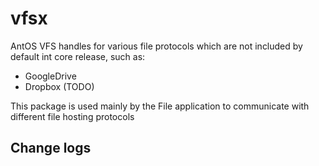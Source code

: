 # vfsx
AntOS VFS handles for various file protocols which are not included by default
int core release, such as:
- GoogleDrive
- Dropbox (TODO)

This package is used mainly by the File application to communicate with different
file hosting protocols

## Change logs
